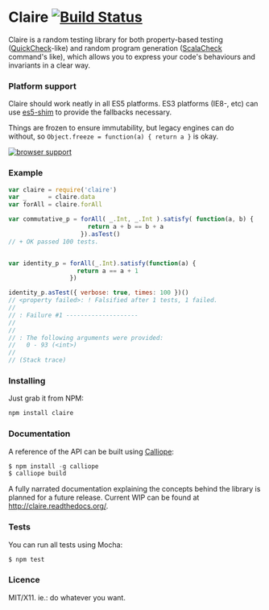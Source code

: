 # Claire [![Build Status](https://travis-ci.org/killdream/claire.png)](https://travis-ci.org/killdream/claire)


Claire is a random testing library for both property-based testing
([QuickCheck][]-like) and random program generation ([ScalaCheck][] command's
like), which allows you to express your code's behaviours and invariants
in a clear way.

### Platform support

Claire should work neatly in all ES5 platforms. ES3 platforms (IE8-,
etc) can use [es5-shim][] to provide the fallbacks necessary.

Things are frozen to ensure immutability, but legacy engines can do
without, so `Object.freeze = function(a) { return a }` is okay.

[![browser support](http://ci.testling.com/killdream/claire.png)](http://ci.testling.com/killdream/claire)


### Example 

```js
var claire = require('claire')
var _      = claire.data
var forAll = claire.forAll

var commutative_p = forAll( _.Int, _.Int ).satisfy( function(a, b) {
                      return a + b == b + a
                    }).asTest()
// + OK passed 100 tests.


var identity_p = forAll(_.Int).satisfy(function(a) {
                   return a == a + 1
                 })

identity_p.asTest({ verbose: true, times: 100 })()
// <property failed>: ! Falsified after 1 tests, 1 failed.
//
// : Failure #1 --------------------
//
//
// : The following arguments were provided:
//   0 - 93 (<int>)
//
// (Stack trace)
```


### Installing

Just grab it from NPM:

```js
npm install claire
```


### Documentation

A reference of the API can be built using [Calliope][]:

```js
$ npm install -g calliope
$ calliope build
```

A fully narrated documentation explaining the concepts behind the
library is planned for a future release. Current WIP can be found at
http://claire.readthedocs.org/.


### Tests

You can run all tests using Mocha:

```js
$ npm test
```


### Licence

MIT/X11. ie.: do whatever you want.


[claire-mocha]: http://github.com/killdream/claire-mocha.git
[Calliope]: http://github.com/killdream/calliope.git
[es5-shim]: https://github.com/kriskowal/es5-shim
[QuickCheck]: https://github.com/nick8325/quickcheck
[ScalaCheck]: https://github.com/rickynils/scalacheck
